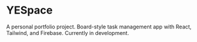 # YESpace
A personal portfolio project. Board-style task management app with React, Tailwind, and Firebase. Currently in development.
